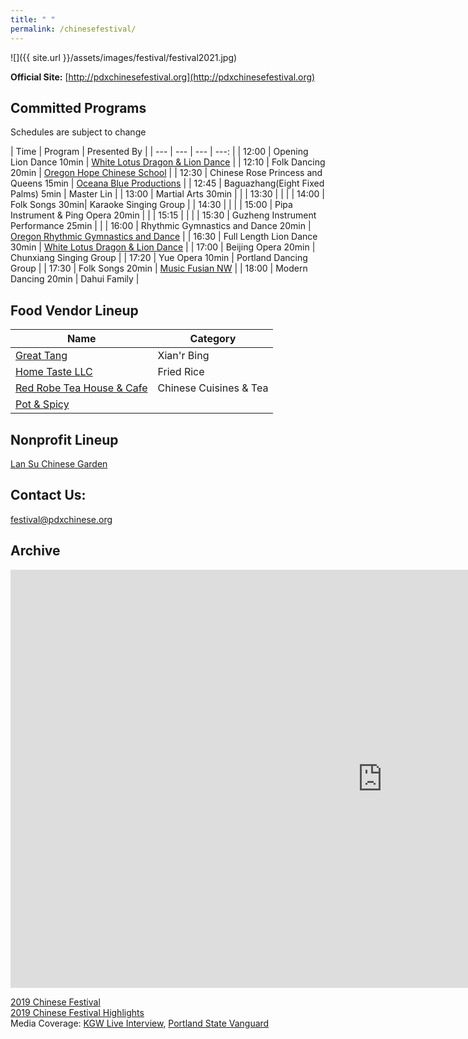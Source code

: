 ```yaml
---
title: " "
permalink: /chinesefestival/
---
```


![]({{ site.url }}/assets/images/festival/festival2021.jpg)

**Official Site:** [http://pdxchinesefestival.org](http://pdxchinesefestival.org)

## Committed Programs  
Schedules are subject to change  

| Time | Program | Presented By |
| --- | --- | --- | ---: |
| 12:00 | Opening Lion Dance 10min | [White Lotus Dragon & Lion Dance](https://www.whitelotusliondance.com/) |
| 12:10 | Folk Dancing 20min | [Oregon Hope Chinese School](http://www.oregon-hope.org) |
| 12:30 | Chinese Rose Princess and Queens 15min | [Oceana Blue Productions](http://oceanablueusa.com/) |
| 12:45 | Baguazhang(Eight Fixed Palms) 5min | Master Lin |
| 13:00 | Martial Arts 30min | |
| 13:30 | | |
| 14:00 | Folk Songs 30min| Karaoke Singing Group |
| 14:30 | | |
| 15:00 | Pipa Instrument & Ping Opera 20min | |
| 15:15 | | |
| 15:30 | Guzheng Instrument Performance 25min | |
| 16:00 | Rhythmic Gymnastics and Dance 20min | [Oregon Rhythmic Gymnastics and Dance](https://www.orgdacademy.com/) |
| 16:30 | Full Length Lion Dance 30min | [White Lotus Dragon & Lion Dance](https://www.whitelotusliondance.com/) |
| 17:00 | Beijing Opera 20min | Chunxiang Singing Group |
| 17:20 | Yue Opera 10min | Portland Dancing Group |
| 17:30 | Folk Songs 20min | [Music Fusian NW](https://www.facebook.com/musicfusiannw/) |
| 18:00 | Modern Dancing 20min | Dahui Family |

## Food Vendor Lineup

| Name | Category |
| --- | --- |
| [Great Tang](http://greattang.gt/) | Xian'r Bing |
| [Home Taste LLC](http://www.hometaste.org/) | Fried Rice |
| [Red Robe Tea House & Cafe](http://redrobeteahouse.com/)| Chinese Cuisines & Tea |
| [Pot & Spicy](https://potspicytogo.com/) | |


## Nonprofit Lineup

[Lan Su Chinese Garden](https://lansugarden.org/)  

## Contact Us:

[festival@pdxchinese.org](mailto:festival@pdxchinese.org)  

## Archive

<iframe width="1189" height="669" src="https://www.youtube.com/embed/hOMUih0WrLQ" frameborder="0" allow="accelerometer; autoplay; encrypted-media; gyroscope; picture-in-picture" allowfullscreen></iframe>

[2019 Chinese Festival](http://pdxchinese.org/chinesefestival/chinesefestival_2019/)  
[2019 Chinese Festival Highlights](http://pdxchinese.org/chinese-festival-2019/)  
Media Coverage: [KGW Live Interview](https://www.kgw.com/video/life/first-ever-pdx-chinese-festival-on-the-square/283-21872975-6fee-4122-83d1-a83449b083f5), [Portland State Vanguard](https://psuvanguard.com/oregon-chinese-coalition-hosts-chinese-festival/)
